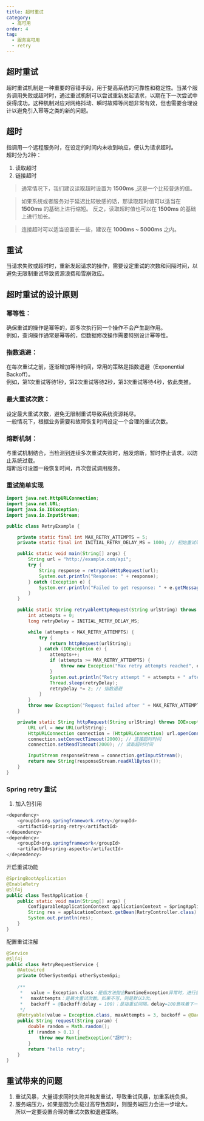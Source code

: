 ```yaml
---
title: 超时重试
category:
  - 高可用
order: 4
tag:
  - 服务高可用
  - retry
---
```


## 超时重试
超时重试机制是一种重要的容错手段，用于提高系统的可靠性和稳定性。当某个服务调用失败或超时时，通过重试机制可以尝试重新发起请求，以期在下一次尝试中获得成功。这种机制对应对网络抖动、瞬时故障等问题非常有效，但也需要合理设计以避免引入幂等之类的新的问题。   

## 超时
指调用一个远程服务时，在设定的时间内未收到响应，便认为请求超时。  
超时分为2种：
1. 读取超时
2. 链接超时

> 通常情况下，我们建议读取超时设置为 **1500ms** ,这是一个比较普适的值。  

> 如果系统或者服务对于延迟比较敏感的话，那读取超时值可以适当在 **1500ms** 的基础上进行缩短。
> 反之，读取超时值也可以在 **1500ms** 的基础上进行加长。  

> 连接超时可以适当设置长一些，建议在 **1000ms ~ 5000ms** 之内。

## 重试
当请求失败或超时时，重新发起请求的操作，需要设定重试的次数和间隔时间，以避免无限制重试导致资源浪费和雪崩效应。

## 超时重试的设计原则

### 幂等性：
确保重试的操作是幂等的，即多次执行同一个操作不会产生副作用。  
例如，查询操作通常是幂等的，但数据修改操作需要特别设计幂等性。

### 指数退避：
在每次重试之前，逐渐增加等待时间，常用的策略是指数退避（Exponential Backoff）。  
例如，第1次重试等待1秒，第2次重试等待2秒，第3次重试等待4秒，依此类推。  

### 最大重试次数：
设定最大重试次数，避免无限制重试导致系统资源耗尽。  
一般情况下，根据业务需要和故障恢复时间设定一个合理的重试次数。  

### 熔断机制：
与重试机制结合，当检测到连续多次重试失败时，触发熔断，暂时停止请求，以防止系统过载。  
熔断后可设置一段恢复时间，再次尝试调用服务。  

### 重试简单实现
```java
import java.net.HttpURLConnection;
import java.net.URL;
import java.io.IOException;
import java.io.InputStream;

public class RetryExample {

    private static final int MAX_RETRY_ATTEMPTS = 5;
    private static final int INITIAL_RETRY_DELAY_MS = 1000; // 初始重试等待时间（毫秒）

    public static void main(String[] args) {
        String url = "http://example.com/api";
        try {
            String response = retryableHttpRequest(url);
            System.out.println("Response: " + response);
        } catch (Exception e) {
            System.err.println("Failed to get response: " + e.getMessage());
        }
    }

    public static String retryableHttpRequest(String urlString) throws Exception {
        int attempts = 0;
        long retryDelay = INITIAL_RETRY_DELAY_MS;

        while (attempts < MAX_RETRY_ATTEMPTS) {
            try {
                return httpRequest(urlString);
            } catch (IOException e) {
                attempts++;
                if (attempts >= MAX_RETRY_ATTEMPTS) {
                    throw new Exception("Max retry attempts reached", e);
                }
                System.out.println("Retry attempt " + attempts + " after " + retryDelay + " ms");
                Thread.sleep(retryDelay);
                retryDelay *= 2; // 指数退避
            }
        }
        throw new Exception("Request failed after " + MAX_RETRY_ATTEMPTS + " attempts");
    }

    private static String httpRequest(String urlString) throws IOException {
        URL url = new URL(urlString);
        HttpURLConnection connection = (HttpURLConnection) url.openConnection();
        connection.setConnectTimeout(2000); // 连接超时时间
        connection.setReadTimeout(2000); // 读取超时时间

        InputStream responseStream = connection.getInputStream();
        return new String(responseStream.readAllBytes());
    }
}
```
### Spring retry 重试
1. 加入包引用

```java
<dependency>
    <groupId>org.springframework.retry</groupId>
    <artifactId>spring-retry</artifactId>
</dependency>
<dependency>
    <groupId>org.springframework</groupId>
    <artifactId>spring-aspects</artifactId>
</dependency>
```

开启重试功能
```java
@SpringBootApplication 
@EnableRetry 
@Slf4j 
public class TestApplication { 
    public static void main(String[] args) { 
        ConfigurableApplicationContext applicationContext = SpringApplication.run(TestApplication.class, args); 
        String res = applicationContext.getBean(RetryController.class).doSth(""); 
        System.out.println(res);
    } 
}
```

配置重试注解
```java
@Service 
@Slf4j 
public class RetryRequestService { 
    @Autowired 
    private OtherSystemSpi otherSystemSpi; 
    
    /**
     *   value = Exception.class：是指方法抛出RuntimeException异常时，进行重试。这里可以指定你想要拦截的异常。  
     *   maxAttempts：是最大重试次数。如果不写，则是默认3次。  
     *   backoff = @Backoff(delay = 100)：是指重试间隔。delay=100意味着下一次的重试，要等100毫秒之后才能执行。
     */
    @Retryable(value = Exception.class, maxAttempts = 3, backoff = @Backoff(delay = 100)) 
    public String request(String param) { 
        double random = Math.random(); 
        if (random > 0.1) {
            throw new RuntimeException("超时"); 
        } 
        return "hello retry";
    } 
}
```


## 重试带来的问题
1. 重试风暴，大量请求同时失败并触发重试，导致重试风暴，加重系统负担。  
2. 服务端压力，如果是因为负载过高导致超时，则服务端压力会进一步增大。  
所以一定要设置合理的重试次数和退避策略。  